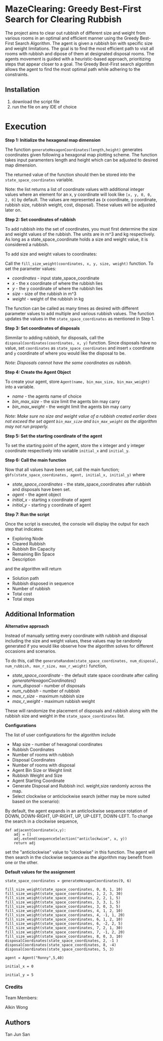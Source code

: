 
# MazeClearing: Greedy Best-First Search for Clearing Rubbish
The project aims to clear out rubbish of different size and weight from various rooms in an optimal and efficient manner using the Greedy Best-First Search Algorithm. The agent is given a rubbish bin with specific size and weight limitations. The goal is to find the most efficient path to visit all rooms with rubbish and dipose of them at designated disposal rooms. The agents movement is guided with a heuristic-based approach, prioritizing steps that appear closer to a goal. The Greedy Best-First search algorithm allows the agent to find the most optimal path while adhering to the constraints. 

## Installation
1. download the script file
2. run the file on any IDE of choice

# Execution

**Step 1: Initialize the hexagonal map dimension**

The function ```generateHexagonCoordinates(length,height)``` generates coordinates given following a hexagonal map plotting scheme. The function takes input paramenters length and height which can be adjusted to desired map dimension. 

The returned value of the function should then be stored into the ```state_space_coordinates``` variable. 

Note: the list returns a list of coordinate values with additional integer values where an element for an x, y coordinate will look like ```[x, y, 0, 0, 2, 0]``` by default. The values are represented as (x coordinate, y coordinate, rubbish size, rubbish weight, cost, disposal). These values will be adjusted later on.

**Step 2: Set coordinates of rubbish**

To add rubbish into the set of coordinates, you must first determine the size and weight values of the rubbish. The units are in m^3 and kg respectively. As long as a state_space_coordinate holds a size and weight value, it is considered a rubbish.

To add size and weight values to coordinates:

Call the ```fill_size_weight(coordinates, x, y, size, weight)``` function. To set the parameter values:

- *coordinates* - input state_space_coordinate
- *x* - the x coordinate of where the rubbish lies
- *y* - the y coordinate of where the rubbish lies
- *size* - size of the rubbish in m^3
- *weight* - weight of the rubbish in kg

The function can be called as many times as desired with different parameter values to add multiple and various rubbish values. The function updates the values in the ```state_space_coordinates``` as mentioned in Step 1. 

**Step 3: Set coordinates of disposals**

Simmilar to adding rubbish, for disposals,
call the ```disposalCoordinates(coordinates, x, y)``` function. Since disposals have no value,
set ```coordinates``` as ```state_space_coordinates``` and insert ```x``` coordinate and ```y``` coordinate of where you would like the disposal to be. 

*Note: Disposals cannot have the same coordinates as rubbish.*

**Step 4: Create the Agent Object**

To create your agent, store
```Agent(name, bin_max_size, bin_max_weight)```
into a variable. 

- *name* - the agents name of choice
- *bin_max_size* - the size limit the agents bin may carry
- *bin_max_weight* - the weight limit the agents bin may carry

*Note: Make sure no size and weight value of a rubbish created earlier does not exceed the set agent ```bin_max_size``` and ```bin_max_weight```
as the algorithm may not run properly.* 

**Step 5: Set the starting coordinate of the agent**

To set the starting point of the agent, store the x integer and y integer coordinate respectively into variable ```initial_x``` and ```initial_y```.

**Step 6: Call the main function**

Now that all values have been set, call the main function; ```gbfs(state_space_coordinates, agent, initial_x, initial_y)``` where

- *state_space_coordinates* - the state_space_coordinates after rubbish and disposals have been set. 
- *agent* - the agent object 
- *initial_x* - starting x coordinate of agent
- *initial_y* - starting y coordinate of agent

**Step 7: Run the script**

Once the script is executed, the console will display the output for each step that indicates:
- Exploring Node
- Cleared Rubbish
- Rubbish Bin Capacity
- Remaining Bin Space
- Description 

and the algorithm will return

- Solution path
- Rubbish disposed in sequence
- Number of rubbish
- Total cost
- Total steps

## Additional Information

**Alternative approach**

Instead of manually setting every coordinate with rubbish and disposal including the size and weight values, these values may be randomly generated if you would like observe how the algorithm solves for different occasions and scenarios. 

To do this, call the ```generateRandom(state_space_coordinates, num_disposal, num_rubbish, max_r_size, max_r_weight)``` function,

- *state_space_coordinate* - the default state space coordinate after calling *generateHexagonCoordinates()*
- *num_disposal* - number of disposals
- *num_rubbish* - number of rubbish
- *max_r_size* - maximum rubbish size
- *max_r_weight* - maximum rubbish weight

These will randomize the placement of disposals and rubbish along with the rubbish size and weight in the ```state_space_coordinates``` list. 

**Configurations**

The list of user configurations for the algorithm include

- Map size - number of hexagonal coordinates
- Rubbish Coordinates 
- Number of rooms with rubbish
- Disposal Coordinates
- Number of rooms with disposal
- Agent Bin Size or Weight limit
- Rubbish Weight and Size
- Agent Starting Coordinate
- Generate Disposal and Rubbish incl. weight,size randomly across the map. 
- Select clockwise or anticlockwise search (either may be more suited based on the scenario):

By default, the agent expands in an anticlockwise sequence rotation of DOWN, DOWN-RIGHT, UP-RIGHT, UP, UP-LEFT, DOWN-LEFT.
To change the search in a clockwise sequence, 
```
def adjacentCoordinate(x,y):
    adj = []
    adj.extend(sequenceSelection("anticlockwise", x, y))
    return adj
```
set the "anticlockwise" value to "clockwise" in this function. The agent will then search in the clockwise sequence as the algorithm may benefit from one or the other. 

**Default values for the assignment**

```
state_space_coordinates = generateHexagonCoordinates(9, 6)
```

```
fill_size_weight(state_space_coordinates, 0, 0, 1, 10)
fill_size_weight(state_space_coordinates, 1, 2, 3, 30)
fill_size_weight(state_space_coordinates, 2, 2, 1, 5)
fill_size_weight(state_space_coordinates, 3, 3, 1, 5)
fill_size_weight(state_space_coordinates, 3, 0, 3, 5)
fill_size_weight(state_space_coordinates, 4, 1, 2, 10)
fill_size_weight(state_space_coordinates, 4, -1, 1, 20)
fill_size_weight(state_space_coordinates, 6, 1, 2, 10)
fill_size_weight(state_space_coordinates, 6, -2, 2, 5)
fill_size_weight(state_space_coordinates, 7, 2, 1, 30)
fill_size_weight(state_space_coordinates, 7, -1, 2, 20)
fill_size_weight(state_space_coordinates, 8, 0, 3, 10)
disposalCoordinates(state_space_coordinates, 2, -1 )
disposalCoordinates(state_space_coordinates, 8, -4)
disposalCoordinates(state_space_coordinates, 5, 3)
```
```agent = Agent("Ronny",5,40)```

```initial_x = 0```

```initial_y = 5```

### Credits

Team Members:

Alkin Wong

## Authors

Tan Jun San







